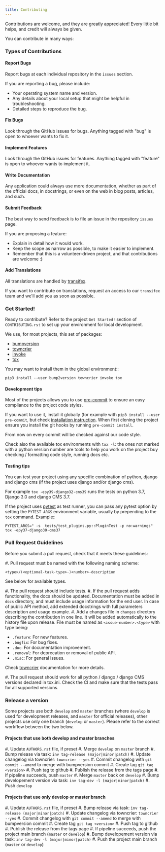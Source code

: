 ```yaml
---
title: Contributing
---
```


Contributions are welcome, and they are greatly appreciated! Every
little bit helps, and credit will always be given.

You can contribute in many ways:

### Types of Contributions

#### Report Bugs

Report bugs at each individual repository in the `issues` section.

If you are reporting a bug, please include:

* Your operating system name and version.
* Any details about your local setup that might be helpful in troubleshooting.
* Detailed steps to reproduce the bug.

#### Fix Bugs

Look through the GitHub issues for bugs. Anything tagged with "bug"
is open to whoever wants to fix it.

#### Implement Features

Look through the GitHub issues for features. Anything tagged with "feature"
is open to whoever wants to implement it.

#### Write Documentation

Any application could always use more documentation, whether as part of the
official docs, in docstrings, or even on the web in blog posts,
articles, and such.

#### Submit Feedback

The best way to send feedback is to file an issue in the repository `issues` page.

If you are proposing a feature:

* Explain in detail how it would work.
* Keep the scope as narrow as possible, to make it easier to implement.
* Remember that this is a volunteer-driven project, and that contributions
  are welcome :)

#### Add Translations

All translations are handled by [transifex](https://app.transifex.com/nephila/>).

If you want to contribute on translations, request an access to our `transifex` team and we'll add you
as soon as possible.

### Get Started!

Ready to contribute? Refer to the project `Get Started!` section of `CONTRIBUTING.rst`
to set up your environment for local development.

We use, for most projects, this set of packages:

- [bumpversion](https://pypi.org/project/bump2version/)
- [towncrier](https://pypi.org/project/towncrier/#news-fragments)
- [invoke](https://pypi.org/project/invoke/)
- [tox](https://pypi.org/project/tox/)

You may want to install them in the global environment::

    pip3 install --user bump2version towncrier invoke tox

#### Development tips

Most of the projects allows you to use [pre-commit](https://pre-commit.com/) to ensure an easy compliance
to the project code styles.

If you want to use it, install it globally (for example with `pip3 install --user pre-commit`,
but check [installation instruction](https://pre-commit.com/#install>).
When first cloning the project ensure you install the git hooks by running `pre-commit install`.

From now on every commit will be checked against our code style.

Check also the available tox environments with `tox -l`: the ones not marked with a python version number are tools
to help you work on the project buy checking / formatting code style, running docs etc.

#### Testing tips

You can test your project using any specific combination of python, django and django cms (if the project uses django and/or django cms).

For example `tox -epy39-django32-cms39` runs the tests on python 3.7, Django 3.0 and django CMS 3.7.

If the project uses [pytest](https://pytest.org/) as test runner, you can pass any pytest option by setting the
`PYTEST_ARGS` environment variable, usually by prepending to the `tox` command. Example::

    PYTEST_ARGS=" -s  tests/test_plugins.py::PluginTest -p no:warnings" tox -epy37-django30-cms37

### Pull Request Guidelines

Before you submit a pull request, check that it meets these guidelines:

#. Pull request must be named with the following naming scheme:

   `<type>/(<optional-task-type>-)<number>-description`

   See below for available types.

#. The pull request should include tests.
#. If the pull request adds functionality, the docs should be updated.
   Documentation must be added in `docs` directory, and must include usage
   information for the end user.
   In case of public API method, add extended docstrings with full parameters
   description and usage example.
#. Add a changes file in `changes` directory describing the contribution in
   one line. It will be added automatically to the history file upon release.
   File must be named as `<issue-number>.<type>` with type being:

   * `.feature`: For new features.
   * `.bugfix`: For bug fixes.
   * `.doc`: For documentation improvement.
   * `.removal`: For deprecation or removal of public API.
   * `.misc`: For general issues.

   Check [towncrier](https://pypi.org/project/towncrier/#news-fragments) documentation for more details.

#. The pull request should work for all python / django / django CMS versions
   declared in tox.ini.
   Check the CI and make sure that the tests pass for all supported versions.

### Release a version

Some projects use both `develop` and `master` branches (where `develop` is used for development releases,
and `master` for official releases), other projects use only one branch (`develop` or `master`).
Please refer to the correct workflow between the two below.

#### Projects that use both develop and master branches

#. Update `AUTHORS.rst` file, if preset
#. Merge `develop` on `master` branch
#. Bump release via task: `inv tag-release (major|minor|patch)`
#. Update changelog via towncrier: `towncrier --yes`
#. Commit changelog with `git commit --amend` to merge with bumpversion commit
#. Create tag `git tag <version>`
#. Push tag to github
#. Publish the release from the tags page
#. If pipeline succeeds, push `master`
#. Merge `master` back on `develop`
#. Bump developement version via task: `inv tag-dev -l (major|minor|patch)`
#. Push `develop`

#### Projects that use only develop or master branch

#. Update `AUTHORS.rst` file, if preset
#. Bump release via task: `inv tag-release (major|minor|patch)`
#. Update changelog via towncrier: `towncrier --yes`
#. Commit changelog with `git commit --amend` to merge with bumpversion commit
#. Create tag `git tag <version>`
#. Push tag to github
#. Publish the release from the tags page
#. If pipeline succeeds, push the project main branch (`master` or `develop`)
#. Bump developement version via task: `inv tag-dev -l (major|minor|patch)`
#. Push the project main branch (`master` or `develop`)
